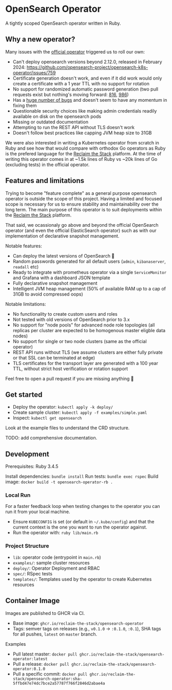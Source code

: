 # OpenSearch Operator

A tightly scoped OpenSearch operator written in Ruby.

## Why a new operator?

Many issues with the [official operator](https://github.com/opensearch-project/opensearch-k8s-operator) triggered us to roll our own:

- Can't deploy opensearch versions beyond 2.12.0, released in February 2024: https://github.com/opensearch-project/opensearch-k8s-operator/issues/759
- Certificate generation doesn't work, and even if it did work would only create a certificate with a 1 year TTL with no support for rotation
- No support for randomized automatic password generation (two pull requests exist but nothing's moving forward: [816](https://github.com/opensearch-project/opensearch-k8s-operator/pull/816), [986](https://github.com/opensearch-project/opensearch-k8s-operator/pull/986))
- Has a [huge number of bugs](https://github.com/opensearch-project/opensearch-k8s-operator/issues?q=is%3Aissue%20state%3Aopen%20label%3Abug) and doesn't seem to have any momentum in fixing them
- Questionable security choices like making admin credentials readily available on disk on the opensearch pods
- Missing or outdated documentation
- Attempting to run the REST API without TLS doesn't work
- Doesn't follow best practices like capping JVM heap size to 31GB

We were also interested in writing a Kubernetes operator from scratch in Ruby and see how that would compare with orthodox Go operators as Ruby is the prefered language for the [Reclaim the Stack](https://reclaim-the-stack.com) platform. At the time of writing this operator comes in at ~1.5k lines of Ruby vs ~20k lines of Go (excluding tests) in the official operator.

## Features and limitations

Trying to become "feature complete" as a general purpose opensearch operator is outside the scope of this project. Having a limited and focused scope is necessary for us to ensure stability and maintainability over the long term. The main purpose of this operator is to suit deployments within the [Reclaim the Stack](https://reclaim-the-stack.com) platform.

That said, we ocassionaly go above and beyond the official OpenSearch operator (and even the official ElasticSearch operator) such as with our implementation of declarative snapshot management.

Notable features:
- Can deploy the latest versions of OpenSearch 🥳
- Random passwords generated for all default users (`admin`, `kibanaserver`, `readall` etc)
- Ready to integrate with prometheus operator via a single `ServiceMonitor` and Grafana with a dashboard JSON template
- Fully declarative snapshot management
- Intelligent JVM heap management (50% of available RAM up to a cap of 31GB to avoid compressed oops)

Notable limitations:
- No functionality to create custom users and roles
- Not tested with old versions of OpenSearch prior to 3.x
- No support for "node pools" for advanced node role topologies (all replicas per cluster are expected to be homogenous master eligble data nodes)
- No support for single or two node clusters (same as the official operator)
- REST API runs without TLS (we assume clusters are either fully private or that SSL can be terminated at edge)
- TLS certificates for the transport layer are generated with a 100 year TTL, without strict host verification or rotation support

Feel free to open a pull request if you are missing anything 🙏

## Get started

- Deploy the operator: `kubectl apply -k deploy/`
- Create sample cluster: `kubectl apply -f examples/simple.yaml`
- Inspect: `kubectl get opensearch`

Look at the example files to understand the CRD structure.

TODO: add comprehensive documentation.

## Development

Prerequisites: Ruby 3.4.5

Install dependencies: `bundle install`
Run tests: `bundle exec rspec`
Build image: `docker build -t opensearch-operator-rb .`

### Local Run

For a faster feedback loop when testing changes to the operator you can run it from your local machine.

- Ensure `KUBECONFIG` is set (or default in `~/.kube/config`) and that the current context is the one you want to run the operator against.
- Run the operator with: `ruby lib/main.rb`

### Project Structure

- `lib`: operator code (entrypoint in `main.rb`)
- `examples/`: sample cluster resources
- `deploy/`: Operator Deployment and RBAC
- `spec/`: RSpec tests
- `templates/`: Templates used by the operator to create Kubernetes resources

## Container Image

Images are published to GHCR via CI.

- Base image: `ghcr.io/reclaim-the-stack/opensearch-operator`
- Tags: semver tags on releases (e.g., `v0.1.0` → `:0.1.0`, `:0.1`), SHA tags for all pushes, `latest` on `master` branch.

Examples

- Pull latest master: `docker pull ghcr.io/reclaim-the-stack/opensearch-operator:latest`
- Pull a release: `docker pull ghcr.io/reclaim-the-stack/opensearch-operator:0.1.0`
- Pull a specific commit: `docker pull ghcr.io/reclaim-the-stack/opensearch-operator:sha-5ffbd47e74dc7bce2a57787f766f2846d2abae4a`
